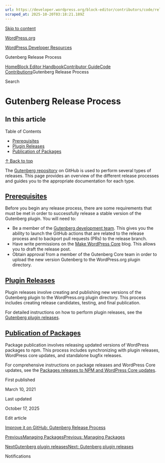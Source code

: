 ```yaml
---
url: https://developer.wordpress.org/block-editor/contributors/code/release
scraped_at: 2025-10-20T03:18:21.189Z
---
```


[Skip to content](https://developer.wordpress.org/block-editor/contributors/code/release/#wp--skip-link--target)

[WordPress.org](https://wordpress.org/)

[WordPress Developer Resources](https://developer.wordpress.org/)

Gutenberg Release Process


[Home](https://developer.wordpress.org/)[Block Editor Handbook](https://developer.wordpress.org/block-editor/)[Contributor Guide](https://developer.wordpress.org/block-editor/contributors/)[Code Contributions](https://developer.wordpress.org/block-editor/contributors/code/)Gutenberg Release Process

Search

# Gutenberg Release Process

## In this article

Table of Contents

- [Prerequisites](https://developer.wordpress.org/block-editor/contributors/code/release/#prerequisites)
- [Plugin Releases](https://developer.wordpress.org/block-editor/contributors/code/release/#plugin-releases)
- [Publication of Packages](https://developer.wordpress.org/block-editor/contributors/code/release/#publication-of-packages)

[↑ Back to top](https://developer.wordpress.org/block-editor/contributors/code/release/#wp--skip-link--target)

The [Gutenberg repository](https://github.com/WordPress/gutenberg) on GitHub is used to perform several types of releases. This page provides an overview of the different release processes and guides you to the appropriate documentation for each type.

## [Prerequisites](https://developer.wordpress.org/block-editor/contributors/code/release/\#prerequisites)

Before you begin any release process, there are some requirements that must be met in order to successfully release a stable version of the Gutenberg plugin. You will need to:

- Be a member of the [Gutenberg development team](https://developer.wordpress.org/block-editor/contributors/repository-management/#teams). This gives you the ability to launch the GitHub actions that are related to the release process and to backport pull requests (PRs) to the release branch.
- Have write permissions on the [Make WordPress Core](https://make.wordpress.org/core) blog. This allows you to draft the release post.
- Obtain approval from a member of the Gutenberg Core team in order to upload the new version Gutenberg to the WordPress.org plugin directory.

## [Plugin Releases](https://developer.wordpress.org/block-editor/contributors/code/release/\#plugin-releases)

Plugin releases involve creating and publishing new versions of the Gutenberg plugin to the WordPress.org plugin directory. This process includes creating release candidates, testing, and final publication.

For detailed instructions on how to perform plugin releases, see the [Gutenberg plugin releases](https://developer.wordpress.org/block-editor/contributors/code/release/plugin-release/).

## [Publication of Packages](https://developer.wordpress.org/block-editor/contributors/code/release/\#publication-of-packages)

Package publication involves releasing updated versions of WordPress packages to npm. This process includes synchronizing with plugin releases, WordPress core updates, and standalone bugfix releases.

For comprehensive instructions on package releases and WordPress Core updates, see the [Packages releases to NPM and WordPress Core updates](https://developer.wordpress.org/block-editor/contributors/code/release/package-release-and-core-updates/).

First published

March 10, 2021

Last updated

October 17, 2025

Edit article

[Improve it on GitHub: Gutenberg Release Process](https://github.com/WordPress/gutenberg/edit/trunk/docs/contributors/code/release/README.md)

[PreviousManaging PackagesPrevious: Managing Packages](https://developer.wordpress.org/block-editor/contributors/code/managing-packages/)

[NextGutenberg plugin releasesNext: Gutenberg plugin releases](https://developer.wordpress.org/block-editor/contributors/code/release/plugin-release/)

Notifications